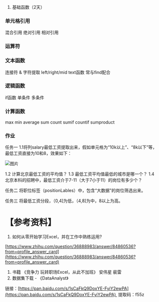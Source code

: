 1. 基础函数（2天）
### 单元格引用
混合引用
绝对引用
相对引用
### 运算符
### 文本函数
连接符 &
字符提取 left/right/mid
text函数
常与find配合
### 逻辑函数
if函数
单条件
多条件
### 计算函数
max
min
average
sum
count
sumif
countif
sumproduct

### 作业
任务一
1.1将列salary最低工资提取出来，假如单元格为“10k以上”、“8k以下”等，最低工资直接为10和8，效果如下：

![图片](https://uploader.shimo.im/f/mSRP6r6tIeIpNex7!thumbnail)

1.2 计算北京最低工资的平均值？
1.3 最低工资平均值最低的城市是哪一个？
1.4 北京本科的招聘中，最低工资介于7-11（大于7小于11）的岗位有多少个？

任务二
将职位标签（positionLables）中，包含“大数据”的岗位筛选出来。

任务三
将最低工资分段，（0,4]为低，（4,8]为中，8以上为高。

# 【参考资料】
1. 如何从零开始学习Excel，并在工作中熟练运用? 

[https://www.zhihu.com/question/36888983/answer/84860536?from=profile_answer_card](https://www.zhihu.com/question/36888983/answer/84860536?from=profile_answer_card)
1. 书籍 《竞争力 玩转职场Excel，从此不加班》 安伟星 裴雷
2. 数据集下载 - 《DataAnalyst》

链接：[https://pan.baidu.com/s/1sCaFkQ9DoxYE-FyiY2ewPA](https://pan.baidu.com/s/1sCaFkQ9DoxYE-FyiY2ewPA) 
提取码：f55z 

